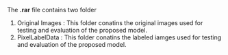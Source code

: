 The **.rar** file contains two folder</br>
1. Original Images : This folder conatins the original images used for testing and evaluation of the proposed model.
2. PixelLabelData : This folder conatins the labeled iamges used for testing and evaluation of the proposed model.
